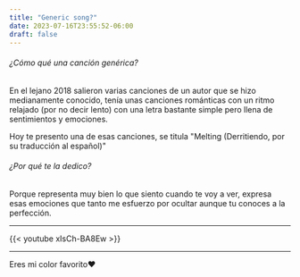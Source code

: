 ```yaml
---
title: "Generic song?"
date: 2023-07-16T23:55:52-06:00
draft: false
---
```


###### ¿Cómo qué una canción genérica?

En el lejano 2018 salieron varias canciones de un autor que se hizo medianamente conocido, tenía unas canciones románticas con un ritmo relajado (por no decir lento) con una letra bastante simple pero llena de sentimientos y emociones.

Hoy te presento una de esas canciones, se titula "Melting (Derritiendo, por su traducción al español)" 

###### ¿Por qué te la dedico?

Porque representa muy bien lo que siento cuando te voy a ver, expresa esas emociones que tanto me esfuerzo por ocultar aunque tu conoces a la perfección.

---

{{< youtube xIsCh-BA8Ew >}}

---

Eres mi color favorito:heart:
